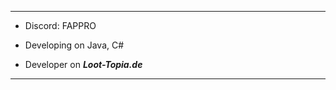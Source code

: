 - ------------
- Discord: FAPPRO
- Developing on Java, C#

- Developer on **_Loot-Topia.de_**
- ------------
